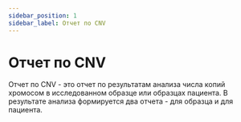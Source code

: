 ```yaml
---
sidebar_position: 1
sidebar_label: Отчет по CNV
---
```


# Отчет по CNV

Отчет по CNV - это отчет по результатам анализа числа копий хромосом в исследованном образце или образцах пациента. В результате анализа формируется два отчета - для образца и для пациента.
